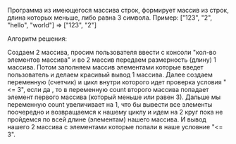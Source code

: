 Программа из имеющегося массива строк, формирует массив из строк, длина которых меньше, либо равна 3 символа.
Пример:
["123", "2", "hello", "world"] => ["123", "2"]

Алгоритм решения:

Создаем 2 массива, просим пользователя ввести с консоли "кол-во элементов массива" и во 2 массив передаем размерность (длину) 1 массива.
Потом заполняем массив элементами которые введет пользователь и делаем красивый вывод 1 массива.
Далее создаем переменную (счетчик) и цикл внутри которого идет проверка условия "<= 3", если да , то в переменную count второго массива попадает элемент первого массива (который меньше или равен 3).
Дальше мы переменную count увеличивает на 1, что бы вывести все элементы поочередно и возвращаемся к нашему циклу и идем на 2 круг пока не пройдемся по всей длине (элементам) нашего массива.
И вывод нашего 2 массива с элементами которые попали в наше условние "<= 3".